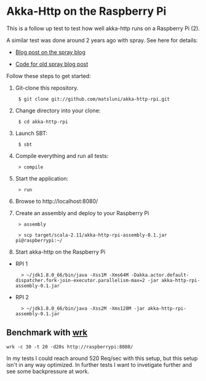# Akka-Http on the Raspberry Pi

This is a follow up test to test how well akka-http runs on a Raspberry Pi (2).

A similar test was done around 2 years ago with spray. See here for details:

* [Blog post on the spray blog](<http://spray.io/blog/2013-07-23-spray-on-the-raspberry-pi/>)

* [Code for old spray blog post](https://github.com/matsluni/spray-template)

Follow these steps to get started:

1. Git-clone this repository.

        $ git clone git://github.com/matsluni/akka-http-rpi.git

2. Change directory into your clone:

        $ cd akka-http-rpi

3. Launch SBT:

        $ sbt

4. Compile everything and run all tests:

        > compile

5. Start the application:

        > run

6. Browse to http://localhost:8080/

7. Create an assembly and deploy to your Raspberry Pi

        > assembly
        
        > scp target/scala-2.11/akka-http-rpi-assembly-0.1.jar pi@raspberrypi:~/
        
8. Start akka-http on the Raspberry Pi

- RPI 1
        
        > ~/jdk1.8.0_66/bin/java -Xss1M -Xms64M -Dakka.actor.default-dispatcher.fork-join-executor.parallelism-max=2 -jar akka-http-rpi-assembly-0.1.jar
    
- RPI 2
   
        > ~/jdk1.8.0_66/bin/java -Xss2M -Xms128M -jar akka-http-rpi-assembly-0.1.jar
        
## Benchmark with [wrk](https://github.com/wg/wrk)
        
    wrk -c 30 -t 20 -d20s http://raspberrypi:8080/
        
In my tests I could reach around 520 Req/sec with this setup, but this setup isn't in any way optimized.
In further tests I want to invetigate further and see some backpressure at work.

